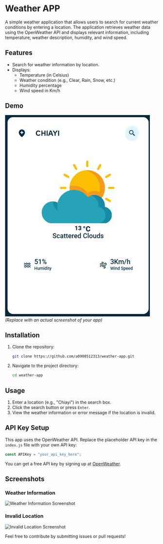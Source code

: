 # Weather APP

A simple weather application that allows users to search for current weather conditions by entering a location. The application retrieves weather data using the OpenWeather API and displays relevant information, including temperature, weather description, humidity, and wind speed.

## Features

-   Search for weather information by location.
-   Displays:
    -   Temperature (in Celsius)
    -   Weather condition (e.g., Clear, Rain, Snow, etc.)
    -   Humidity percentage
    -   Wind speed in Km/h

## Demo

![Demo Image](screen-shot.png) _(Replace with an actual screenshot of your app)_

## Installation

1. Clone the repository:

    ```bash
    git clone https://github.com/a0908512313/weather-app.git
    ```

2. Navigate to the project directory:
    ```bash
    cd weather-app
    ```

## Usage

1. Enter a location (e.g., "Chiayi") in the search box.
2. Click the search button or press `Enter`.
3. View the weather information or error message if the location is invalid.

## API Key Setup

This app uses the OpenWeather API. Replace the placeholder API key in the `index.js` file with your own API key:

```javascript
const APIKey = "your_api_key_here";
```

You can get a free API key by signing up at [OpenWeather](https://openweathermap.org/).

## Screenshots

### Weather Information

![Weather Information Screenshot](images/weather-info.png)

### Invalid Location

![Invalid Location Screenshot](images/invalid-location.png)

Feel free to contribute by submitting issues or pull requests!
